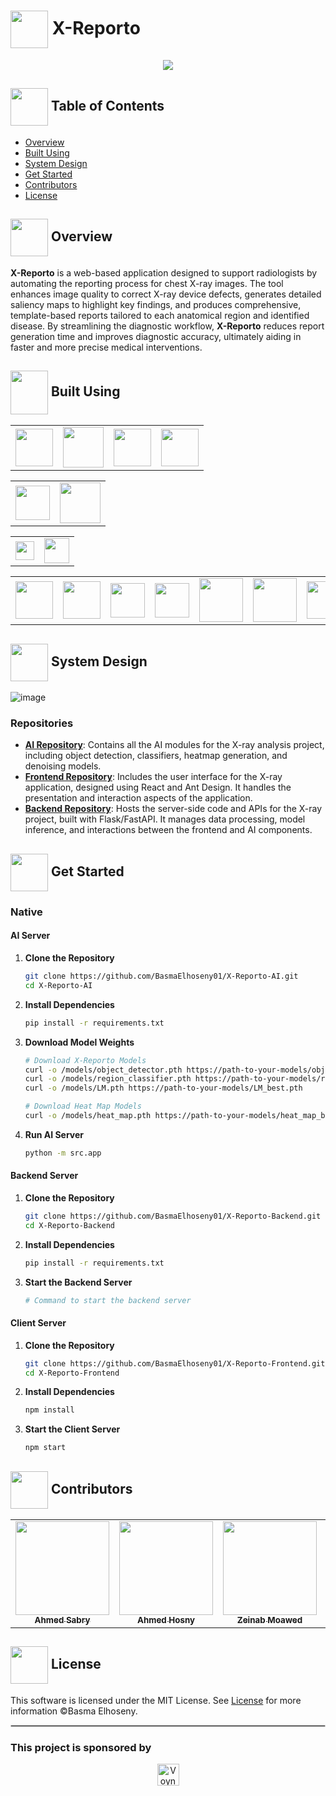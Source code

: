 # <img align="center" width="60px" src="https://github.com/user-attachments/assets/1ae2a162-f969-4475-9618-7f16bdb24d98"> X-Reporto
<div align="center">
    <img src="https://github.com/user-attachments/assets/b54cdd8b-c180-4af8-8b85-31ef40c283e4"/>
</div>


## <img align="center" width="60px" src="https://i.pinimg.com/originals/a0/45/ec/a045ece00adca277d0c18a42e025c76d.gif"> Table of Contents
- <a href="#Overview">Overview</a>
- <a href="#tools">Built Using</a>
- <a href="#system">System Design</a>
- <a href="#started">Get Started</a>
- <a href="#contributors">Contributors</a>
- <a href="#license">License</a>

<!-- Overview -->
## <img align="center" width="60px" height="60px" src="https://media2.giphy.com/media/Lqo3UBlXeHwZDoebKX/giphy.gif?cid=6c09b952ca6a8b16a6bd2e3a21cb529de5477c56ab8584ae&rid=giphy.gif&ct=s"> Overview <a id="Overview"></a>
**X-Reporto** is a web-based application designed to support radiologists by automating the reporting process for chest X-ray images. The tool enhances image quality to correct X-ray device defects, generates detailed saliency maps to highlight key findings, and produces comprehensive, template-based reports tailored to each anatomical region and identified disease. By streamlining the diagnostic workflow, **X-Reporto** reduces report generation time and improves diagnostic accuracy, ultimately aiding in faster and more precise medical interventions.

<!-- Tools -->
## <img  align= center width =60px  height =70px src="https://media4.giphy.com/media/ux6vPam8BubuCxbW20/giphy.gif?cid=6c09b952gi267xsujaqufpqwuzeqhbi88q0ohj83jwv6dpls&ep=v1_stickers_related&rid=giphy.gif&ct=s"> Built Using<a id="tools"></a>
<!-- Common Tools -->
<table style="border-collapse: collapse; border: none;">
  <tr>
    <td><img height="60" src="https://iconape.com/wp-content/png_logo_vector/ubuntu-2.png"/></td>
    <td><img height="65" src="https://github.com/user-attachments/assets/9ec6a53e-f371-4d7d-a7dc-2092197c98e2"/></td>
    <td><img height="60" src="https://1000logos.net/wp-content/uploads/2021/11/Docker-Logo-2013.png"/></td>
    <td><img height="60" src="https://learnersgalaxy.ai/wp-content/uploads/2024/01/Python-Symbol.png"/></td>
  </tr>
</table>

<!-- AI Tools -->
<table style="border-collapse: collapse; border: none;">
  <tr>
    <td><img height="55" src="https://github.com/user-attachments/assets/8e5bc6e1-db46-43a6-bb3d-41e6c5973cd2"/></td>
    <td><img height="65" src="https://www.tensorflow.org/static/site-assets/images/project-logos/tensorboard-logo-social.png"/></td>
  </tr>
</table>

<!-- Backend Tools -->
<table style="border-collapse: collapse; border: none;">
  <tr>
    <td><img height="30" src="https://vectorseek.com/wp-content/uploads/2023/09/FastAPI-Logo-Vector.svg-.png"/></td>
    <td><img height="40" src="https://github.com/user-attachments/assets/9121ea56-7d1c-4b96-8a3c-69292c18ca11"/></td>
  </tr>
</table>

<!-- Frontend Tools -->
<table style="border-collapse: collapse; border: none;">
  <tr>
    <td><img height="60" src="https://miro.medium.com/v2/resize:fit:800/0*CBjisl422hUyLxiG.png"/></td>
    <td><img height="60" src="https://github.com/user-attachments/assets/f854d789-64f8-4b25-8365-bf29f49475fc"/></td>
    <td><img height="55" src="https://raw.githubusercontent.com/styled-components/brand/master/styled-components.png"/></td>
    <td><img height="55" src="https://reactrouter.com/_brand/react-router-stacked-color.png"/></td>
    <td><img height="70" src="https://redux.js.org/img/redux-logo-landscape.png"/></td>
    <td><img height="70" src="https://github.com/user-attachments/assets/30b73649-3292-4797-975b-26d1ba1b3677"/></td>
    <td><img height="60" src="https://github.com/user-attachments/assets/7a7ee3e6-67c4-42f5-9e7c-975a698eae88"/></td>
  </tr>
</table>

<!-- System Design -->
## <img align="center" width="60px" src="https://static.wixstatic.com/media/5f84fe_fcede06aae5c437ab31306d83706e65a~mv2.gif"> System Design <a id="system"></a>
![image](https://github.com/user-attachments/assets/2d7859f6-55d6-4039-847f-c00d300681c2)

### Repositories
- **[AI Repository](https://github.com/BasmaElhoseny01/X-Reporto-AI)**: Contains all the AI modules for the X-ray analysis project, including object detection, classifiers, heatmap generation, and denoising models.
- **[Frontend Repository](https://github.com/BasmaElhoseny01/X-Reporto-Frontend)**: Includes the user interface for the X-ray application, designed using React and Ant Design. It handles the presentation and interaction aspects of the application.
- **[Backend Repository](https://github.com/BasmaElhoseny01/X-Reporto-Backend)**: Hosts the server-side code and APIs for the X-ray project, built with Flask/FastAPI. It manages data processing, model inference, and interactions between the frontend and AI components.

<!-- Getting Started -->
## <img align="center" width="60px" height="60px" src="https://media3.giphy.com/media/wuZWV7keWqi2jJGzdB/giphy.gif?cid=6c09b952wp4ev7jtywg3j6tt7ec7vr3piiwql2vhrlsgydyz&ep=v1_internal_gif_by_id&rid=giphy.gif&ct=s"> Get Started <a id="started"></a>

### Native

#### AI Server

1. **Clone the Repository**
    ```bash
    git clone https://github.com/BasmaElhoseny01/X-Reporto-AI.git
    cd X-Reporto-AI
    ```

2. **Install Dependencies**
    ```bash
    pip install -r requirements.txt
    ```

3. **Download Model Weights**
    ```bash
    # Download X-Reporto Models
    curl -o /models/object_detector.pth https://path-to-your-models/object_detector_best.pth
    curl -o /models/region_classifier.pth https://path-to-your-models/region_classifier_best.pth
    curl -o /models/LM.pth https://path-to-your-models/LM_best.pth

    # Download Heat Map Models
    curl -o /models/heat_map.pth https://path-to-your-models/heat_map_best.pth
    ```

4. **Run AI Server**
    ```bash
    python -m src.app
    ```

#### Backend Server

1. **Clone the Repository**
    ```bash
    git clone https://github.com/BasmaElhoseny01/X-Reporto-Backend.git
    cd X-Reporto-Backend
    ```

2. **Install Dependencies**
    ```bash
    pip install -r requirements.txt
    ```

3. **Start the Backend Server**
    ```bash
    # Command to start the backend server
    ```

#### Client Server

1. **Clone the Repository**
    ```bash
    git clone https://github.com/BasmaElhoseny01/X-Reporto-Frontend.git
    cd X-Reporto-Frontend
    ```

2. **Install Dependencies**
    ```bash
    npm install
    ```

3. **Start the Client Server**
    ```bash
    npm start
    ```

<!-- Contributors -->
## <img align="center" width="60px" src="https://www.123code.org/images/fields/GIF/coding.gif"> Contributors <a id="contributors"></a>

<!-- Contributors list -->
<table align="center">
  <tr>
    <td align="center"><a href="https://github.com/Ahmedsabry11"><img src="https://avatars.githubusercontent.com/u/75908511?v=4" width="150px;" alt=""/><br /><sub><b>Ahmed Sabry</b></sub></a></td>
    <td align="center"><a href="https://github.com/AhmedHosny2024"><img src="https://avatars.githubusercontent.com/u/76389601?v=4" width="150px;" alt=""/><br /><sub><b>Ahmed Hosny</b></sub></a></td>
    <td align="center"><a href="https://github.com/zeinabmoawad"><img src="https://avatars.githubusercontent.com/u/92188433?v=4" width="150px;" alt=""/><br /><sub><b>Zeinab Moawed</b></sub></a></td>
    <td align="center"><a href="https://github.com/BasmaElhoseny01"><img src="https://avatars.githubusercontent.com/u/72309546?v=4" width="150px;" alt=""/><br /><sub><b>Basma Elhoseny</b></sub></a></td>
  </tr>
</table>

## <img align="center" height="60px" src="https://cdn-icons-png.freepik.com/512/1046/1046441.png"> License <a id="license"></a>
This software is licensed under the MIT License. See [License](https://github.com/BasmaElhoseny01/X-Reporto/blob/main/LICENSE) for more information ©Basma Elhoseny.

<hr style="border: 0.5px solid #ccc;">

### This project is sponsored by
<div align="center">
  <a href="https://voyance.health/">
    <img src="https://github.com/user-attachments/assets/4802945c-bab5-4f61-a602-1f555792284b" alt="Voynace Medical Logo" height="35px">
  </a>
</div>
